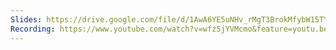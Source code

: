```yaml
---
Slides: https://drive.google.com/file/d/1AwA6YE5uNHv_rMgT3BrokMfybW15TYnB/edit
Recording: https://www.youtube.com/watch?v=wfz5jYVMcmo&feature=youtu.be
---
```

